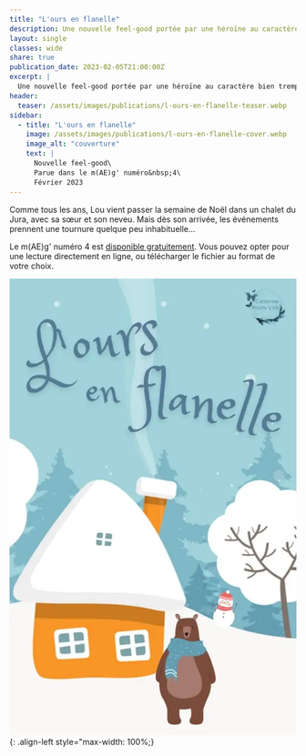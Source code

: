 ```yaml
---
title: "L'ours en flanelle"
description: Une nouvelle feel-good portée par une héroïne au caractère bien trempé. Parue en février 2023 dans le numéro 4 du m(AE)g'.
layout: single
classes: wide
share: true
publication_date: 2023-02-05T21:00:00Z
excerpt: |
  Une nouvelle feel-good portée par une héroïne au caractère bien trempé.
header:
  teaser: /assets/images/publications/l-ours-en-flanelle-teaser.webp
sidebar:
  - title: "L'ours en flanelle"
    image: /assets/images/publications/l-ours-en-flanelle-cover.webp
    image_alt: "couverture"
    text: |
      Nouvelle feel-good\
      Parue dans le m(AE)g' numéro&nbsp;4\
      Février 2023
---
```


Comme tous les ans, Lou vient passer la semaine de Noël dans un chalet du Jura, avec sa s&oelig;ur et son neveu. Mais dès son arrivée, les événements prennent une tournure quelque peu inhabituelle&hellip;

Le m(AE)g' numéro&nbsp;4 est <a href="https://annuaire-auto-edites.johnlucas.fr/magazine/numero-4/" target="_blank">disponible gratuitement</a>. Vous pouvez opter pour une lecture directement en ligne, ou télécharger le fichier au format de votre choix.

![styled-image](/assets/images/publications/l-ours-en-flanelle-illustration.webp){: .align-left style="max-width: 100%;}
